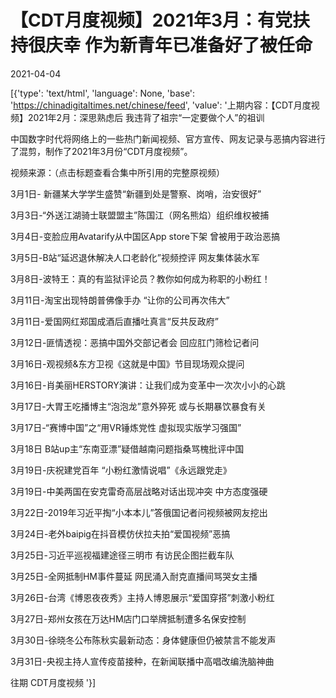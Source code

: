 # 【CDT月度视频】2021年3月：有党扶持很庆幸 作为新青年已准备好了被任命

2021-04-04

[{'type': 'text/html', 'language': None, 'base': 'https://chinadigitaltimes.net/chinese/feed', 'value': '上期内容：【CDT月度视频】2021年2月：深思熟虑后 我违背了祖宗“一定要做个人”的祖训

中国数字时代将网络上的一些热门新闻视频、官方宣传、网友记录与恶搞内容进行了混剪，制作了2021年3月份“CDT月度视频”。



视频来源：（点击标题查看合集中所引用的完整原视频）



3月1日- 新疆某大学学生盛赞“新疆到处是警察、岗哨，治安很好”

3月3日-“外送江湖骑士联盟盟主”陈国江（网名熊焰）组织维权被捕 

3月4日-变脸应用Avatarify从中国区App store下架 曾被用于政治恶搞

3月5日-B站“延迟退休解决人口老龄化”视频控评 网友集体装水军

3月8日-波特王：真的有监狱评论员？教你如何成为称职的小粉红！

3月11日-淘宝出现特朗普佛像手办 “让你的公司再次伟大”

3月11日-爱国网红郑国成酒后直播吐真言“反共反政府”

3月12日-匪情透视：恶搞中国外交部记者会 回应肛门筛检记者问

3月16日-观视频&amp;东方卫视《这就是中国》节目现场观众提问

3月16日-肖美丽HERSTORY演讲：让我们成为变革中一次次小小的心跳

3月17日-大胃王吃播博主“泡泡龙”意外猝死 或与长期暴饮暴食有关

3月17日-“赛博中国”之“用VR锤炼党性 虚拟现实版学习强国”

3月18日  B站up主“东南亚漂”疑借越南问题指桑骂槐批评中国 

3月19日-庆祝建党百年 “小粉红激情说唱”《永远跟党走》

3月19日-中美两国在安克雷奇高层战略对话出现冲突 中方态度强硬

3月22日-2019年习近平掏“小本本儿”答俄国记者问视频被网友挖出

3月24日-老外baipig在抖音模仿伏拉夫拍“爱国视频”恶搞

3月25日-习近平巡视福建途径三明市 有访民企图拦截车队

3月25日-全网抵制HM事件蔓延 网民涌入耐克直播间骂哭女主播

3月26日-台湾《博恩夜夜秀》主持人博恩展示“爱国穿搭”刺激小粉红

3月27日-郑州女孩在万达HM店门口举牌抵制遭多名保安控制

3月30日-徐晓冬公布陈秋实最新动态：身体健康但仍被禁言不能发声

3月31日-央视主持人宣传疫苗接种，在新闻联播中高唱改编洗脑神曲



往期 CDT月度视频  '}]